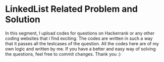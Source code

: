 # LinkedList Related Problem and Solution 
In this segment, I upload codes for questions on Hackerrank or any other coding websites that i find exciting. The codes are written in such a way that it passes all the testcases of the question. All the codes here are of my own logic and written by me. If you have a better and easy way of solving the questions, feel free to commit changes. Thank you :)
